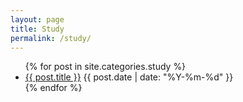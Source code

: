 ```yaml
---
layout: page
title: Study
permalink: /study/
---
```


<ul>
{% for post in site.categories.study %}
  <li><a href="{{ post.url | relative_url }}">{{ post.title }}</a>
  <span class="post-meta">{{ post.date | date: "%Y-%m-%d" }}</span></li>
{% endfor %}
</ul>
